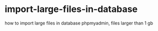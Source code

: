 # import-large-files-in-database
how to import large files in database phpmyadmin, files larger than 1 gb
